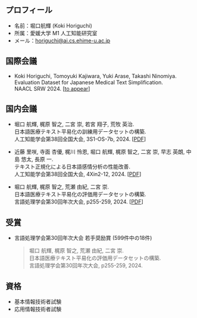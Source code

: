## プロフィール
* 名前：堀口航輝 (Koki Horiguchi)
* 所属：愛媛大学 M1 人工知能研究室
* メール：horiguchi@ai.cs.ehime-u.ac.jp

## 国際会議
* Koki Horiguchi, Tomoyuki Kajiwara, Yuki Arase, Takashi Ninomiya.  
  Evaluation Dataset for Japanese Medical Text Simplification.  
  NAACL SRW 2024. [[to appear](https://naacl2024-srw.github.io/)]

## 国内会議
* 堀口 航輝, 梶原 智之, 二宮 崇, 若宮 翔子, 荒牧 英治.  
  日本語医療テキスト平易化の訓練用データセットの構築.  
  人工知能学会第38回全国大会, 3S1-OS-7b, 2024. [[PDF](https://confit.atlas.jp/guide/event-img/jsai2024/3S1-OS-7b-04/public/pdf?type=in)]

* 近藤 里咲, 寺面 杏優, 梶川 怜恩, 堀口 航輝, 梶原 智之, 二宮 崇, 早志 英朗, 中島 悠太, 長原 一.  
  テキスト正規化による日本語感情分析の性能改善.  
  人工知能学会第38回全国大会, 4Xin2-12, 2024. [[PDF](https://confit.atlas.jp/guide/event-img/jsai2024/4Xin2-12/public/pdf?type=in)]

* 堀口 航輝, 梶原 智之, 荒瀬 由紀, 二宮 崇.  
  日本語医療テキスト平易化の評価用データセットの構築.  
  言語処理学会第30回年次大会, p255-259, 2024. [[PDF](https://anlp.jp/proceedings/annual_meeting/2024/pdf_dir/P1-21.pdf)]

## 受賞
* 言語処理学会第30回年次大会 若手奨励賞 (599件中の18件)
  >堀口 航輝, 梶原 智之, 荒瀬 由紀, 二宮 崇.  
  >日本語医療テキスト平易化の評価用データセットの構築.  
  >言語処理学会第30回年次大会, p255-259, 2024.


## 資格
* 基本情報技術者試験
* 応用情報技術者試験
